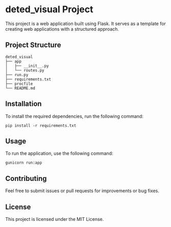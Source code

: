 # deted_visual Project

This project is a web application built using Flask. It serves as a template for creating web applications with a structured approach.

## Project Structure

```
deted_visual
├── app
│   ├── __init__.py
│   └── routes.py
├── run.py
├── requirements.txt
├── procfile
└── README.md
```

## Installation

To install the required dependencies, run the following command:

```
pip install -r requirements.txt
```

## Usage

To run the application, use the following command:

```
gunicorn run:app
```

## Contributing

Feel free to submit issues or pull requests for improvements or bug fixes.

## License

This project is licensed under the MIT License.